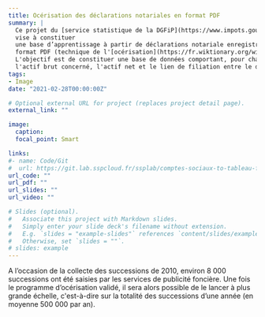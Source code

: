 ```yaml
---
title: Océrisation des déclarations notariales en format PDF
summary: |
  Ce projet du [service statistique de la DGFiP](https://www.impots.gouv.fr/etudes-et-statistiques)
  vise à constituer 
  une base d’apprentissage à partir de déclarations notariale enregistrées au 
  format PDF (technique de l'[océrisation](https://fr.wiktionary.org/wiki/oc%C3%A9risation)). 
  L'objectif est de constituer une base de données comportant, pour chaque succession,
  l'actif brut concerné, l'actif net et le lien de filiation entre le donateur et les héritiers.
tags:
- Image
date: "2021-02-28T00:00:00Z"

# Optional external URL for project (replaces project detail page).
external_link: ""

image:
  caption: 
  focal_point: Smart

links:
#- name: Code/Git
#  url: https://git.lab.sspcloud.fr/ssplab/comptes-sociaux-to-tableau-fp-csv/-/tree/main
url_code: ""
url_pdf: ""
url_slides: ""
url_video: ""

# Slides (optional).
#   Associate this project with Markdown slides.
#   Simply enter your slide deck's filename without extension.
#   E.g. `slides = "example-slides"` references `content/slides/example-slides.md`.
#   Otherwise, set `slides = ""`.
# slides: example
---
```


A l’occasion de la collecte des successions de 2010,
environ 8 000 successions ont été saisies par les services de publicité foncière.
Une fois le programme d’océrisation validé,
il sera alors possible de le lancer à plus grande échelle, 
c'est-à-dire sur la totalité des successions d’une année (en moyenne 500 000 par an). 